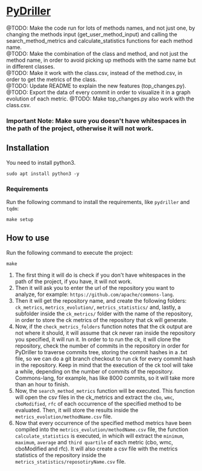 # [PyDriller](https://github.com/BrenoFariasdaSilva/Scientific-Research/tree/main/PyDriller)
@TODO: Make the code run for lots of methods names, and not just one, by changing the methods input (get_user_method_input) and calling the search_method_metrics and calculate_statistics functions for each method name.  
@TODO: Make the combination of the class and method, and not just the method name, in order to avoid picking up methods with the same name but in different classes.  
@TODO: Make it work with the class.csv, instead of the method.csv, in order to get the metrics of the class.  
@TODO: Update README to explain the new features (top_changes.py).  
@TODO: Export the data of every commit in order to visualize it in a graph evolution of each metric.
@TODO: Make top_changes.py also work with the class.csv.

### Important Note: Make sure you doesn't have whitespaces in the path of the project, otherwise it will not work.

## Installation
You need to install python3.  
```
sudo apt install python3 -y
```
	
### Requirements
Run the following command to install the requirements, like ```pydriller``` and ```tqdm```:  
```
make setup
```
	
## How to use  
Run the following command to execute the project:
```
make
```
1. The first thing it will do is check if you don't have whitespaces in the path of the project, if you have, it will not work.  
2. Then it will ask you to enter the url of the repository you want to analyze, for example: ```https://github.com/apache/commons-lang```.
3. Then it will get the repository name, and create the following folders: ```ck_metrics```, ```metrics_evolution/```, ```metrics_statistics/``` and, lastly, a subfolder inside the ```ck_metrics/``` folder with the name of the repository, in order to store the ck metrics of the repository that ck will generate. 
4. Now, if the `check_metrics_folders` function notes that the ck output are not where it should, it will assume that ck never ran inside the repository you specified, it will run it. In order to to run the ck, it will clone the repository, check the number of commits in the repository in order for PyDriller to traverse commits tree, storing the commit hashes in a .txt file, so we can do a git branch checkout to run ck for every commit hash in the repository. Keep in mind that the execution of the ck tool will take a while, depending on the number of commits of the repository. Commons-lang, for example, has like 8000 commits, so it will take more than an hour to finish.
5. Now, the `search_method_metrics` function will be executed. This function will open the csv files in the ck_metrics and extract the `cbo`, `wmc`, `cboModified`, `rfc` of each occurrence of the specified method to be evaluated. Then, it will store the results inside the `metrics_evolution/methodName.csv` file.
6. Now that every occurrence of the specified method metrics have been compiled into the `metrics_evolution/methodName.csv` file, the function `calculate_statistics` is executed, in whicih will extract the `minimum`, `maximum`, `average` and `third quartile` of each metric (cbo, wmc, cboModified and rfc). It will also create a csv file with the metrics statistics of the repository inside the `metrics_statistics/reposotiryName.csv` file.
